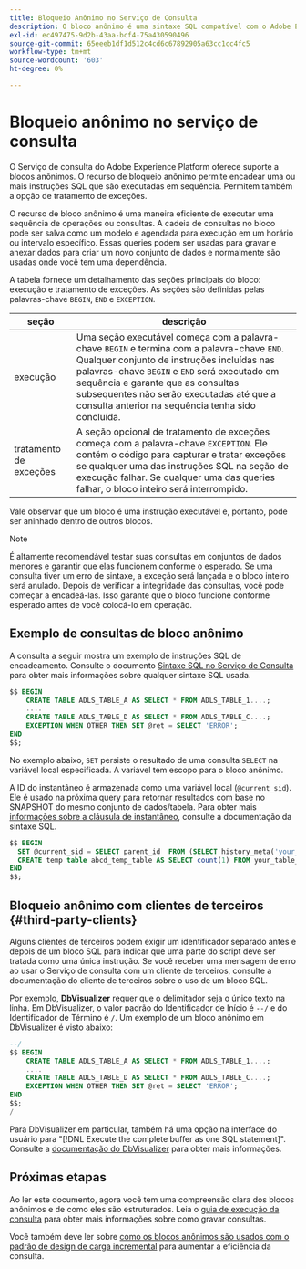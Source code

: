 ```yaml
---
title: Bloqueio Anônimo no Serviço de Consulta
description: O bloco anônimo é uma sintaxe SQL compatível com o Adobe Experience Platform Query Service, que permite executar uma sequência de consultas com eficiência
exl-id: ec497475-9d2b-43aa-bcf4-75a430590496
source-git-commit: 65eeeb1df1d512c4cd6c67892905a63cc1cc4fc5
workflow-type: tm+mt
source-wordcount: '603'
ht-degree: 0%

---
```


# Bloqueio anônimo no serviço de consulta

O Serviço de consulta do Adobe Experience Platform oferece suporte a blocos anônimos. O recurso de bloqueio anônimo permite encadear uma ou mais instruções SQL que são executadas em sequência. Permitem também a opção de tratamento de exceções.

O recurso de bloco anônimo é uma maneira eficiente de executar uma sequência de operações ou consultas. A cadeia de consultas no bloco pode ser salva como um modelo e agendada para execução em um horário ou intervalo específico. Essas queries podem ser usadas para gravar e anexar dados para criar um novo conjunto de dados e normalmente são usadas onde você tem uma dependência.

A tabela fornece um detalhamento das seções principais do bloco: execução e tratamento de exceções. As seções são definidas pelas palavras-chave `BEGIN`, `END` e `EXCEPTION`.

| seção | descrição |
|---|---|
| execução | Uma seção executável começa com a palavra-chave `BEGIN` e termina com a palavra-chave `END`. Qualquer conjunto de instruções incluídas nas palavras-chave `BEGIN` e `END` será executado em sequência e garante que as consultas subsequentes não serão executadas até que a consulta anterior na sequência tenha sido concluída. |
| tratamento de exceções | A seção opcional de tratamento de exceções começa com a palavra-chave `EXCEPTION`. Ele contém o código para capturar e tratar exceções se qualquer uma das instruções SQL na seção de execução falhar. Se qualquer uma das queries falhar, o bloco inteiro será interrompido. |

Vale observar que um bloco é uma instrução executável e, portanto, pode ser aninhado dentro de outros blocos.

>[!NOTE]
>
> É altamente recomendável testar suas consultas em conjuntos de dados menores e garantir que elas funcionem conforme o esperado. Se uma consulta tiver um erro de sintaxe, a exceção será lançada e o bloco inteiro será anulado. Depois de verificar a integridade das consultas, você pode começar a encadeá-las. Isso garante que o bloco funcione conforme esperado antes de você colocá-lo em operação.

## Exemplo de consultas de bloco anônimo

A consulta a seguir mostra um exemplo de instruções SQL de encadeamento. Consulte o documento [Sintaxe SQL no Serviço de Consulta](../sql/syntax.md) para obter mais informações sobre qualquer sintaxe SQL usada.

```SQL
$$ BEGIN
    CREATE TABLE ADLS_TABLE_A AS SELECT * FROM ADLS_TABLE_1....;
    ....
    CREATE TABLE ADLS_TABLE_D AS SELECT * FROM ADLS_TABLE_C....; 
    EXCEPTION WHEN OTHER THEN SET @ret = SELECT 'ERROR';
END
$$;
```

No exemplo abaixo, `SET` persiste o resultado de uma consulta `SELECT` na variável local especificada. A variável tem escopo para o bloco anônimo.

A ID do instantâneo é armazenada como uma variável local (`@current_sid`). Ele é usado na próxima query para retornar resultados com base no SNAPSHOT do mesmo conjunto de dados/tabela. Para obter mais [informações sobre a cláusula de instantâneo](../sql/syntax.md#SNAPSHOT-clause), consulte a documentação da sintaxe SQL.

```SQL
$$ BEGIN                                             
  SET @current_sid = SELECT parent_id  FROM (SELECT history_meta('your_table_name')) WHERE  is_current = true;
  CREATE temp table abcd_temp_table AS SELECT count(1) FROM your_table_name  SNAPSHOT SINCE @current_sid;                                                                                           
END
$$;
```

## Bloqueio anônimo com clientes de terceiros {#third-party-clients}

Alguns clientes de terceiros podem exigir um identificador separado antes e depois de um bloco SQL para indicar que uma parte do script deve ser tratada como uma única instrução. Se você receber uma mensagem de erro ao usar o Serviço de consulta com um cliente de terceiros, consulte a documentação do cliente de terceiros sobre o uso de um bloco SQL.

Por exemplo, **DbVisualizer** requer que o delimitador seja o único texto na linha. Em DbVisualizer, o valor padrão do Identificador de Início é `--/` e do Identificador de Término é `/`. Um exemplo de um bloco anônimo em DbVisualizer é visto abaixo:

```SQL
--/
$$ BEGIN
    CREATE TABLE ADLS_TABLE_A AS SELECT * FROM ADLS_TABLE_1....;
    ....
    CREATE TABLE ADLS_TABLE_D AS SELECT * FROM ADLS_TABLE_C....;
    EXCEPTION WHEN OTHER THEN SET @ret = SELECT 'ERROR';
END
$$;
/
```

Para DbVisualizer em particular, também há uma opção na interface do usuário para &quot;[!DNL Execute the complete buffer as one SQL statement]&quot;. Consulte a [documentação do DbVisualizer](https://confluence.dbvis.com/display/UG120/Executing+Complex+Statements#ExecutingComplexStatements-UsingExecuteBuffer) para obter mais informações.

## Próximas etapas

Ao ler este documento, agora você tem uma compreensão clara dos blocos anônimos e de como eles são estruturados. Leia o [guia de execução da consulta](../best-practices/writing-queries.md) para obter mais informações sobre como gravar consultas.

Você também deve ler sobre [como os blocos anônimos são usados com o padrão de design de carga incremental](./incremental-load.md) para aumentar a eficiência da consulta.
